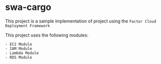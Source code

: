 # swa-cargo
This project is a sample implementation of project using the `Factor Cloud Deployment Framework`

This project uses the following modules:

    - EC2 Module
    - IAM Module
    - Lambda Module
    - RDS Module